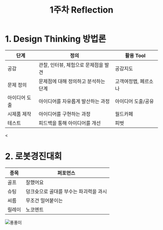 ﻿---
title: 1주차 Reflection
---

# 1. Design Thinking 방법론

|단계|정의|활용 Tool|
|------|----------|-----|
|공감|관찰, 인터뷰, 체험으로 문제점을 발견|공감지도|
|문제 정의|문제점에 대해 정의하고 분석하는 단계|고객여정맵, 페르소나|
|아이디어 도출|아이디어를 자유롭게 발산하는 과정|아이디어 도출/공유|
|시제품 제작|아이디어를 구현하는 과정|월드카페|
|테스트|피드백을 통해 아이디어를 개선|피벗|

<

# 2. 로봇경진대회

|종목|퍼포먼스|
|------|----------|
|골프|잘했어요|
|슈팅|덩크슛으로 골대를 부수는 파괴력을 과시|
|씨름|무조건 밀어붙이는|
|릴레이|노코멘트|

![풍풍이](https://user-images.githubusercontent.com/13827411/50434431-7a7b1180-0920-11e9-967d-4442969fcdf6.JPG)
